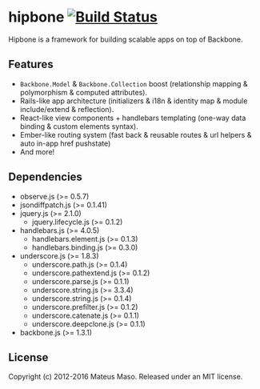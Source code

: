 hipbone [![Build Status](https://travis-ci.org/mateusmaso/hipbone.svg?branch=master)](https://travis-ci.org/mateusmaso/hipbone)
==============

Hipbone is a framework for building scalable apps on top of Backbone.

## Features

* ```Backbone.Model``` & ```Backbone.Collection``` boost (relationship mapping & polymorphism & computed attributes).
* Rails-like app architecture (initializers & i18n & identity map & module include/extend & reflection).
* React-like view components + handlebars templating (one-way data binding & custom elements syntax).
* Ember-like routing system (fast back & reusable routes & url helpers & auto in-app href pushstate)
* And more!

## Dependencies

* observe.js (>= 0.5.7)
* jsondiffpatch.js (>= 0.1.41)
* jquery.js (>= 2.1.0)
  * jquery.lifecycle.js (>= 0.1.2)
* handlebars.js (>= 4.0.5)
  * handlebars.element.js (>= 0.1.3)
  * handlebars.binding.js (>= 0.3.0)
* underscore.js (>= 1.8.3)
  * underscore.path.js (>= 0.1.4)
  * underscore.pathextend.js (>= 0.1.2)
  * underscore.parse.js (>= 0.1.1)
  * underscore.string.js (>= 3.3.4)
  * underscore.string.js (>= 0.1.4)
  * underscore.prefilter.js (>= 0.1.2)
  * underscore.catenate.js (>= 0.1.1)
  * underscore.deepclone.js (>= 0.1.1)
* backbone.js (>= 1.3.1)

## License

Copyright (c) 2012-2016 Mateus Maso. Released under an MIT license.
